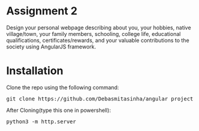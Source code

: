 # Assignment 2

Design your personal webpage describing about you, your hobbies, native 
village/town, your family members, schooling, college life, educational qualifications, 
certificates/rewards, and your valuable contributions to the society using AngularJS 
framework.

# Installation

Clone the repo using the following command: 
<pre>git clone https://github.com/Debasmitasinha/angular_project</pre>

After Cloning(type this one in powershell):
<pre>python3 -m http.server</pre>
